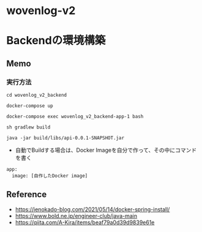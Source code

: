 # wovenlog-v2

# Backendの環境構築
## Memo
### 実行方法
```
cd wovenlog_v2_backend

docker-compose up

docker-compose exec wovenlog_v2_backend-app-1 bash

sh gradlew build

java -jar build/libs/api-0.0.1-SNAPSHOT.jar
```

- 自動でBuildする場合は、Docker Imageを自分で作って、その中にコマンドを書く
```
app:
  image: [自作したDocker image]
```

## Reference
- https://ienokado-blog.com/2021/05/14/docker-spring-install/
- https://www.bold.ne.jp/engineer-club/java-main
- https://qiita.com/A-Kira/items/beaf79a0d39d9839e61e

